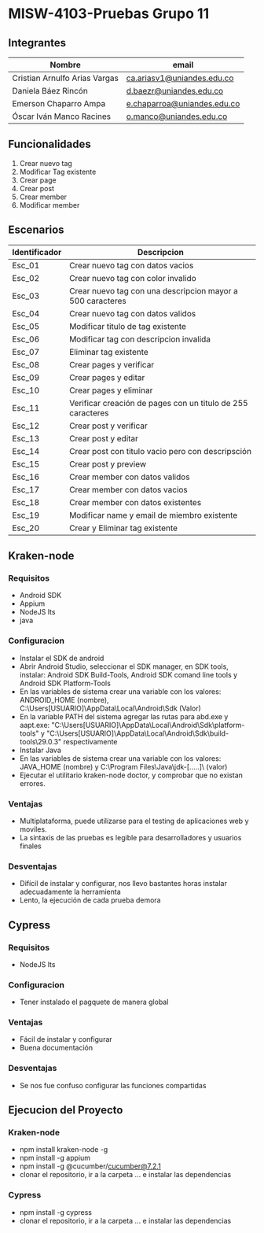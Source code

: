 # MISW-4103-Pruebas Grupo 11
## Integrantes
| Nombre | email |
| --------- | --------- |
| Cristian Arnulfo Arias Vargas | ca.ariasv1@uniandes.edu.co |
| Daniela Báez Rincón | d.baezr@uniandes.edu.co |
| Emerson Chaparro Ampa | e.chaparroa@uniandes.edu.co |
| Óscar Iván Manco Racines | o.manco@uniandes.edu.co |

## Funcionalidades
1. Crear nuevo tag
2. Modificar Tag existente
3. Crear page
4. Crear post
5. Crear member
6. Modificar member

## Escenarios
| Identificador | Descripcion |
| ----- | ----------- |
| Esc_01 |  Crear nuevo tag con datos vacios  |
| Esc_02   |  Crear nuevo tag con color invalido  | 
| Esc_03    |  Crear nuevo tag con una descripcion mayor a 500 caracteres |
| Esc_04 |  Crear nuevo tag con datos validos |
| Esc_05 |  Modificar titulo de tag existente |
| Esc_06 |  Modificar tag con descripcion invalida |
| Esc_07 |  Eliminar tag existente   |
| Esc_08 |  Crear pages y verificar |
| Esc_09 |  Crear pages y editar |
| Esc_10 |  Crear pages y eliminar |
| Esc_11 |  Verificar creación de pages con un titulo de 255 caracteres |
| Esc_12 |  Crear post y verificar |
| Esc_13 |  Crear post y editar |
| Esc_14 |  Crear post con titulo vacio pero con descripsción |
| Esc_15 |  Crear post y preview |
| Esc_16 |  Crear member con datos validos |
| Esc_17 |  Crear member con datos vacios |
| Esc_18 |  Crear member con datos existentes |
| Esc_19 |  Modificar name y email de miembro existente |
| Esc_20 |  Crear y Eliminar tag existente | 
## Kraken-node
### Requisitos
* Android SDK
* Appium
* NodeJS lts
* java
### Configuracion
* Instalar el SDK de android
* Abrir Android Studio, seleccionar el SDK manager, en SDK tools, instalar: Android SDK Build-Tools, Android SDK comand line tools y Android SDK Platform-Tools
* En las variables de sistema crear una variable con los valores:	ANDROID_HOME (nombre), C:\Users\[USUARIO]\AppData\Local\Android\Sdk (Valor)
* En la variable PATH del sistema agregar las rutas para abd.exe y aapt.exe: "C:\Users\[USUARIO]\AppData\Local\Android\Sdk\platform-tools" y "C:\Users\[USUARIO]\AppData\Local\Android\Sdk\build-tools\29.0.3" respectivamente
* Instalar Java
* En las variables de sistema crear una variable con los valores: JAVA_HOME (nombre) y C:\Program Files\Java\jdk-[.....]\ (valor)
* Ejecutar el utilitario kraken-node doctor, y comprobar que no existan errores.
### Ventajas
* Multiplataforma, puede utilizarse para el testing de aplicaciones web y moviles.
* La sintaxis de las pruebas es legible para desarrolladores y usuarios finales
### Desventajas
* Difícil de instalar y configurar, nos llevo bastantes horas instalar adecuadamente la herramienta
* Lento, la ejecución de cada prueba demora
## Cypress
### Requisitos
* NodeJS lts
### Configuracion
* Tener instalado el pagquete de manera global
### Ventajas
* Fácil de instalar y configurar
* Buena documentación
### Desventajas
* Se nos fue confuso configurar las funciones compartidas
## Ejecucion del Proyecto
### Kraken-node
* npm install kraken-node -g
* npm install -g appium
* npm install -g @cucumber/cucumber@7.2.1
* clonar el repositorio, ir a la carpeta ... e instalar las dependencias
### Cypress
* npm install -g cypress
* clonar el repositorio, ir a la carpeta ... e instalar las dependencias
